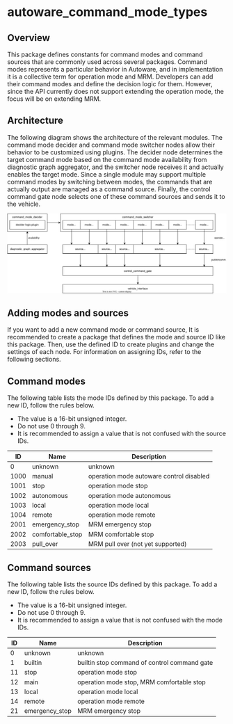 # autoware_command_mode_types

## Overview

This package defines constants for command modes and command sources that are commonly used across several packages.
Command modes represents a particular behavior in Autoware, and in implementation it is a collective term for operation mode and MRM.
Developers can add their command modes and define the decision logic for them.
However, since the API currently does not support extending the operation mode, the focus will be on extending MRM.

## Architecture

The following diagram shows the architecture of the relevant modules.
The command mode decider and command mode switcher nodes allow their behavior to be customized using plugins.
The decider node determines the target command mode based on the command mode availability from diagnostic graph aggregator, and the switcher node receives it and actually enables the target mode.
Since a single module may support multiple command modes by switching between modes, the commands that are actually output are managed as a command source.
Finally, the control command gate node selects one of these command sources and sends it to the vehicle.

![command-mode-architecture](./doc/command-mode-architecture.drawio.svg)

## Adding modes and sources

If you want to add a new command mode or command source, It is recommended to create a package that defines the mode and source ID like this package.
Then, use the defined ID to create plugins and change the settings of each node. For information on assigning IDs, refer to the following sections.

## Command modes

The following table lists the mode IDs defined by this package. To add a new ID, follow the rules below.

- The value is a 16-bit unsigned integer.
- Do not use 0 through 9.
- It is recommended to assign a value that is not confused with the source IDs.

| ID   | Name             | Description                              |
| ---- | ---------------- | ---------------------------------------- |
| 0    | unknown          | unknown                                  |
| 1000 | manual           | operation mode autoware control disabled |
| 1001 | stop             | operation mode stop                      |
| 1002 | autonomous       | operation mode autonomous                |
| 1003 | local            | operation mode local                     |
| 1004 | remote           | operation mode remote                    |
| 2001 | emergency_stop   | MRM emergency stop                       |
| 2002 | comfortable_stop | MRM comfortable stop                     |
| 2003 | pull_over        | MRM pull over (not yet supported)        |

## Command sources

The following table lists the source IDs defined by this package. To add a new ID, follow the rules below.

- The value is a 16-bit unsigned integer.
- Do not use 0 through 9.
- It is recommended to assign a value that is not confused with the mode IDs.

| ID  | Name           | Description                                  |
| --- | -------------- | -------------------------------------------- |
| 0   | unknown        | unknown                                      |
| 1   | builtin        | builtin stop command of control command gate |
| 11  | stop           | operation mode stop                          |
| 12  | main           | operation mode stop, MRM comfortable stop    |
| 13  | local          | operation mode local                         |
| 14  | remote         | operation mode remote                        |
| 21  | emergency_stop | MRM emergency stop                           |
